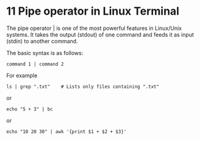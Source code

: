 # 11 Pipe operator in Linux Terminal 

The pipe operator | is one of the most powerful features in Linux/Unix systems. It takes the output (stdout) of one command and feeds it as input (stdin) to another command.

The basic syntax is as follows:

```
command 1 | command 2
```

For example

```
ls | grep ".txt"    # Lists only files containing ".txt"
```

or 

```
echo "5 + 3" | bc
```

or 

```
echo "10 20 30" | awk '{print $1 + $2 + $3}'
```

